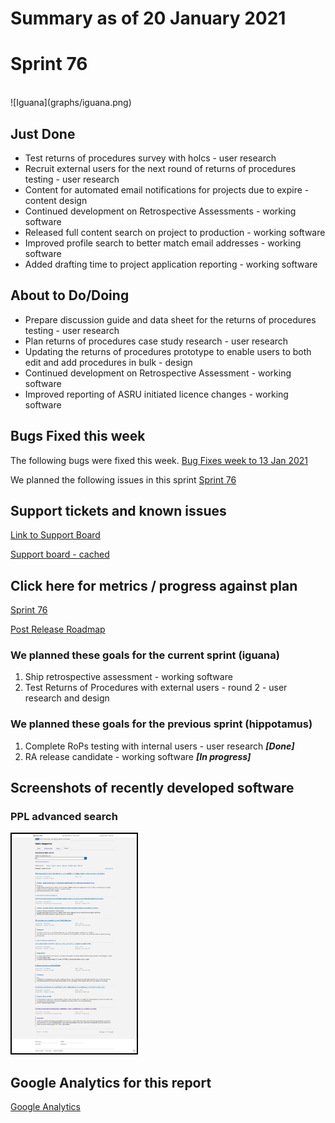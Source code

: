 # Summary as of 20 January 2021 

# Sprint 76 
<br>
![Iguana](graphs/iguana.png)

## Just Done
* Test returns of procedures survey with holcs - user research
* Recruit external users for the next round of returns of procedures testing - user research
* Content for automated email notifications for projects due to expire - content design
* Continued development on Retrospective Assessments - working software
* Released full content search on project to production - working software
* Improved profile search to better match email addresses - working software
* Added drafting time to project application reporting - working software

## About to Do/Doing
* Prepare discussion guide and data sheet for the returns of procedures testing - user research
* Plan returns of procedures case study research - user research
* Updating the returns of procedures prototype to enable users to both edit and add procedures in bulk - design
* Continued development on Retrospective Assessment - working software
* Improved reporting of ASRU initiated licence changes - working software

## Bugs Fixed this week
The following bugs were fixed this week.
[Bug Fixes week to 13 Jan 2021](graphs/bugs20012021.png)

We planned the following issues in this sprint 
[Sprint 76](graphs/sprint20012021.png)

## Support tickets and known issues
[Link to Support Board](https://collaboration.homeoffice.gov.uk/jira/secure/RapidBoard.jspa?rapidView=1717&selectedIssue=ASSB-253)

[Support board - cached](graphs/supportBoard20012021.png)

## Click here for metrics / progress against plan
[Sprint 76](graphs/progress20012021.png)

[Post Release Roadmap](graphs/roadmap20012021.png)

### We planned these goals for the current sprint (iguana)
1. Ship retrospective assessment - working software
2. Test Returns of Procedures with external users - round 2 - user research and design 

### We planned these goals for the previous sprint (hippotamus)
1. Complete RoPs testing with internal users - user research ***[Done]***
2. RA release candidate - working software ***[In progress]***

## Screenshots of recently developed software
### PPL advanced search 
<a href="graphs/proto1_20012021.png"><img src="graphs/proto1_20012021.png" alt="HTML5 Icon" width="200" style="border:2px solid black"></a>
<br>

## Google Analytics for this report
[Google Analytics](graphs/GA20012021.png)

